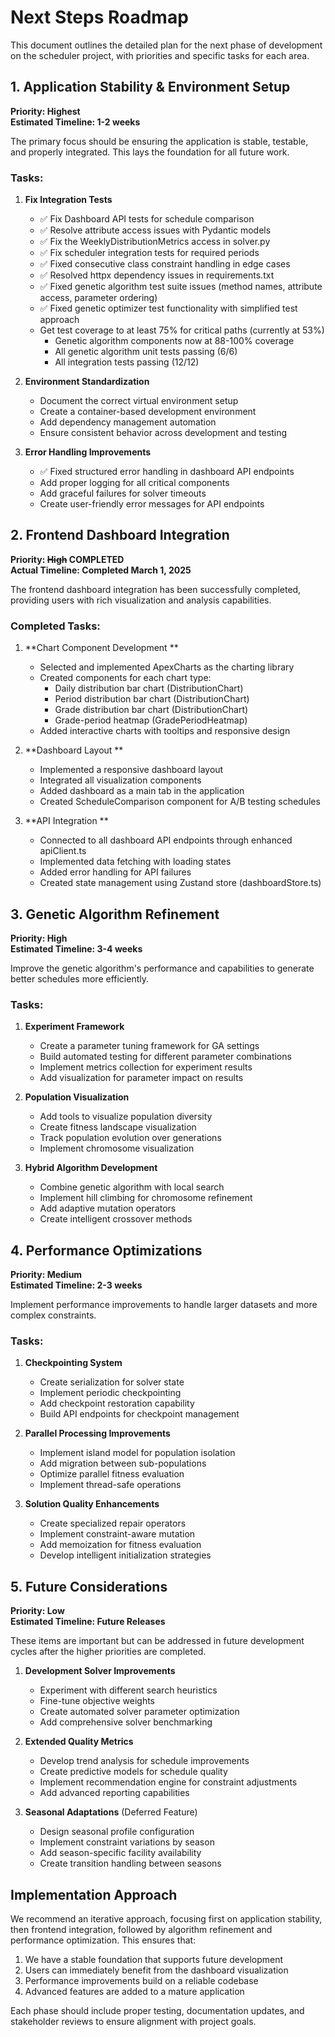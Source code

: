 # Next Steps Roadmap

This document outlines the detailed plan for the next phase of development on the scheduler project, with priorities and specific tasks for each area.

## 1. Application Stability & Environment Setup

**Priority: Highest**  
**Estimated Timeline: 1-2 weeks**

The primary focus should be ensuring the application is stable, testable, and properly integrated. This lays the foundation for all future work.

### Tasks:

1. **Fix Integration Tests**
   - ✅ Fix Dashboard API tests for schedule comparison
   - ✅ Resolve attribute access issues with Pydantic models
   - ✅ Fix the WeeklyDistributionMetrics access in solver.py 
   - ✅ Fix scheduler integration tests for required periods
   - ✅ Fixed consecutive class constraint handling in edge cases
   - ✅ Resolved httpx dependency issues in requirements.txt
   - ✅ Fixed genetic algorithm test suite issues (method names, attribute access, parameter ordering)
   - ✅ Fixed genetic optimizer test functionality with simplified test approach
   - Get test coverage to at least 75% for critical paths (currently at 53%)
     - Genetic algorithm components now at 88-100% coverage
     - All genetic algorithm unit tests passing (6/6)
     - All integration tests passing (12/12)

2. **Environment Standardization**
   - Document the correct virtual environment setup
   - Create a container-based development environment
   - Add dependency management automation
   - Ensure consistent behavior across development and testing

3. **Error Handling Improvements**
   - ✅ Fixed structured error handling in dashboard API endpoints
   - Add proper logging for all critical components
   - Add graceful failures for solver timeouts
   - Create user-friendly error messages for API endpoints

## 2. Frontend Dashboard Integration 

**Priority: ~~High~~ COMPLETED**  
**Actual Timeline: Completed March 1, 2025**

The frontend dashboard integration has been successfully completed, providing users with rich visualization and analysis capabilities.

### Completed Tasks:

1. **Chart Component Development **
   - Selected and implemented ApexCharts as the charting library
   - Created components for each chart type:
     - Daily distribution bar chart (DistributionChart)
     - Period distribution bar chart (DistributionChart)
     - Grade distribution bar chart (DistributionChart)
     - Grade-period heatmap (GradePeriodHeatmap)
   - Added interactive charts with tooltips and responsive design

2. **Dashboard Layout **
   - Implemented a responsive dashboard layout
   - Integrated all visualization components
   - Added dashboard as a main tab in the application
   - Created ScheduleComparison component for A/B testing schedules

3. **API Integration **
   - Connected to all dashboard API endpoints through enhanced apiClient.ts
   - Implemented data fetching with loading states
   - Added error handling for API failures
   - Created state management using Zustand store (dashboardStore.ts)

## 3. Genetic Algorithm Refinement

**Priority: High**  
**Estimated Timeline: 3-4 weeks**

Improve the genetic algorithm's performance and capabilities to generate better schedules more efficiently.

### Tasks:

1. **Experiment Framework**
   - Create a parameter tuning framework for GA settings
   - Build automated testing for different parameter combinations
   - Implement metrics collection for experiment results
   - Add visualization for parameter impact on results

2. **Population Visualization**
   - Add tools to visualize population diversity
   - Create fitness landscape visualization
   - Track population evolution over generations
   - Implement chromosome visualization

3. **Hybrid Algorithm Development**
   - Combine genetic algorithm with local search
   - Implement hill climbing for chromosome refinement
   - Add adaptive mutation operators
   - Create intelligent crossover methods

## 4. Performance Optimizations

**Priority: Medium**  
**Estimated Timeline: 2-3 weeks**

Implement performance improvements to handle larger datasets and more complex constraints.

### Tasks:

1. **Checkpointing System**
   - Create serialization for solver state
   - Implement periodic checkpointing
   - Add checkpoint restoration capability
   - Build API endpoints for checkpoint management

2. **Parallel Processing Improvements**
   - Implement island model for population isolation
   - Add migration between sub-populations
   - Optimize parallel fitness evaluation
   - Implement thread-safe operations

3. **Solution Quality Enhancements**
   - Create specialized repair operators
   - Implement constraint-aware mutation
   - Add memoization for fitness evaluation
   - Develop intelligent initialization strategies

## 5. Future Considerations

**Priority: Low**  
**Estimated Timeline: Future Releases**

These items are important but can be addressed in future development cycles after the higher priorities are completed.

1. **Development Solver Improvements**
   - Experiment with different search heuristics
   - Fine-tune objective weights
   - Create automated solver parameter optimization
   - Add comprehensive solver benchmarking

2. **Extended Quality Metrics**
   - Develop trend analysis for schedule improvements
   - Create predictive models for schedule quality
   - Implement recommendation engine for constraint adjustments
   - Add advanced reporting capabilities

3. **Seasonal Adaptations** (Deferred Feature)
   - Design seasonal profile configuration
   - Implement constraint variations by season
   - Add season-specific facility availability
   - Create transition handling between seasons

## Implementation Approach

We recommend an iterative approach, focusing first on application stability, then frontend integration, followed by algorithm refinement and performance optimization. This ensures that:

1. We have a stable foundation that supports future development
2. Users can immediately benefit from the dashboard visualization
3. Performance improvements build on a reliable codebase
4. Advanced features are added to a mature application

Each phase should include proper testing, documentation updates, and stakeholder reviews to ensure alignment with project goals.